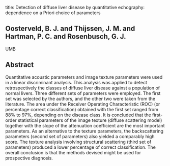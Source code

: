 title: Detection of diffuse liver disease by quantitative echography: dependence on a Priori choice of parameters

## Oosterveld, B. J. and Thijssen, J. M. and Hartman, P. C. and Rosenbusch, G. J.
UMB


## Abstract
Quantitative acoustic parameters and image texture parameters were used in a linear discriminant analysis. This analysis was applied to detect retrospectively the classes of diffuse liver disease against a population of normal livers. Three different sets of parameters were employed. The first set was selected by the authors, and the other two were taken from the literature. The area under the Receiver Operating Characteristic (ROC) (or percentage correct classification) obtained with the first set ranged from 88% to 97%, depending on the disease class. It is concluded that the first-order statistical parameters of the image texture (diffuse scattering model) together with the slope of the attenuation coefficient are the most important parameters. As an alternative to the texture parameters, the backscattering parameters (second set of parameters) also yielded a comparably high score. The texture analysis involving structural scattering (third set of parameters) produced a lower percentage of correct classification. The overall conclusion is that the methods devised might be used for prospective diagnosis.

